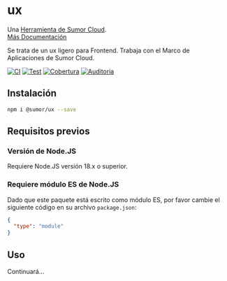 # ux

Una [Herramienta de Sumor Cloud](https://sumor.cloud).  
[Más Documentación](https://sumor.cloud/ux)

Se trata de un ux ligero para Frontend. Trabaja con el Marco de Aplicaciones de Sumor Cloud.

[![CI](https://github.com/sumor-cloud/ux/actions/workflows/ci.yml/badge.svg)](https://github.com/sumor-cloud/ux/actions/workflows/ci.yml)
[![Test](https://github.com/sumor-cloud/ux/actions/workflows/ut.yml/badge.svg)](https://github.com/sumor-cloud/ux/actions/workflows/ut.yml)
[![Cobertura](https://github.com/sumor-cloud/ux/actions/workflows/coverage.yml/badge.svg)](https://github.com/sumor-cloud/ux/actions/workflows/coverage.yml)
[![Auditoría](https://github.com/sumor-cloud/ux/actions/workflows/audit.yml/badge.svg)](https://github.com/sumor-cloud/ux/actions/workflows/audit.yml)

## Instalación

```bash
npm i @sumor/ux --save
```

## Requisitos previos

### Versión de Node.JS

Requiere Node.JS versión 18.x o superior.

### Requiere módulo ES de Node.JS

Dado que este paquete está escrito como módulo ES, por favor cambie el siguiente código en su archivo `package.json`:

```json
{
  "type": "module"
}
```

## Uso

Continuará...
